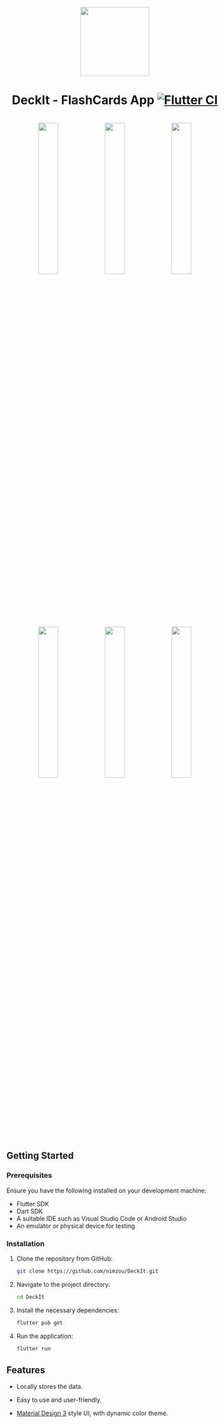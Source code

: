 <div align="center">

<img width="" src="assets/screenshots/icon.png"  width=160 height=160  align="center">

# DeckIt - FlashCards App  [![Flutter CI](https://github.com/nyaio/DeckIt/actions/workflows/flutter-ci.yml/badge.svg)](https://github.com/nyaio/DeckIt/actions/workflows/flutter-ci.yml)
   </br>
   <div>
      <img src="assets/screenshots/1.jpg" width="30%" />
      <img src="assets/screenshots/2.jpg" width="30%" />
      <img src="assets/screenshots/3.jpg" width="30%" />
      <img src="assets/screenshots/4.jpg" width="30%" />
      <img src="assets/screenshots/5.jpg" width="30%" />
      <img src="assets/screenshots/6.jpg" width="30%" />
   </div>
</div>

<br>

## Getting Started

### Prerequisites

Ensure you have the following installed on your development machine:

- Flutter SDK
- Dart SDK
- A suitable IDE such as Visual Studio Code or Android Studio
- An emulator or physical device for testing

### Installation

1. Clone the repository from GitHub:

   ```sh
   git clone https://github.com/nimzou/DeckIt.git
   ```

2. Navigate to the project directory:

   ```sh
   cd DeckIt
   ```

3. Install the necessary dependencies:

   ```sh
   flutter pub get
   ```

4. Run the application:

   ```sh
   flutter run
   ```

## Features

- Locally stores the data.

- Easy to use and user-friendly.

- [Material Design 3](https://m3.material.io/) style UI, with dynamic color theme.
